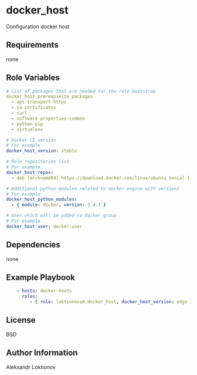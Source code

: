 docker_host
=========

Configuration docker host

Requirements
------------

none

Role Variables
--------------

```yaml
# List of packages that are needed for the role bootstrap
docker_host_prerequisite_packages
  - apt-transport-https
  - ca-certificates
  - curl
  - software-properties-common
  - python-pip
  - virtualenv
```

```yaml
# Docker CE version
# For example
docker_host_version: stable
```

```yaml
# Role repositories list
# For example
docker_host_repos:
  - deb [arch=amd64] https://download.docker.com/linux/ubuntu xenial {{ docker_host_version }}
```

```yaml
# Additional python modules related to docker engine with versions
# For example
docker_host_python_modules:
  - { module: docker, version: 3.4.1 }

```

```yaml
# User which will be added to docker group
# For example
docker_host_user: docker-user
```

Dependencies
------------

none

Example Playbook
----------------

```yaml
    - hosts: docker-hosts
      roles:
         - { role: loktionovam.docker_host, docker_host_version: edge }
```

License
-------

BSD

Author Information
------------------

Aleksandr Loktionov
